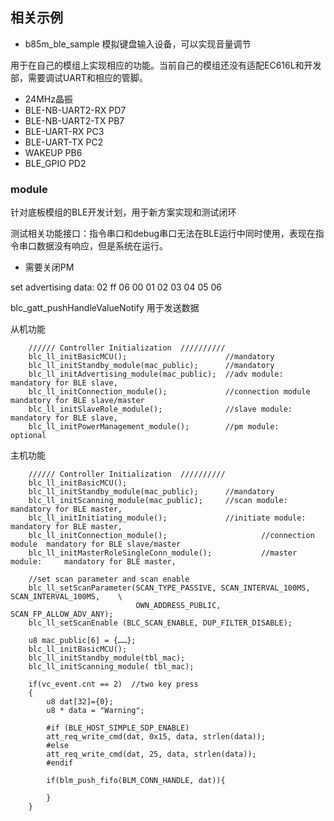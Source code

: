 ## 相关示例

* b85m_ble_sample 模拟键盘输入设备，可以实现音量调节

用于在自己的模组上实现相应的功能。当前自己的模组还没有适配EC616L和开发部，需要调试UART和相应的管脚。

* 24MHz晶振
* BLE-NB-UART2-RX PD7
* BLE-NB-UART2-TX PB7
* BLE-UART-RX PC3
* BLE-UART-TX PC2
* WAKEUP PB6
* BLE_GPIO PD2

### module

针对底板模组的BLE开发计划，用于新方案实现和测试闭环

测试相关功能接口：指令串口和debug串口无法在BLE运行中同时使用，表现在指令串口数据没有响应，但是系统在运行。

* 需要关闭PM

set advertising data: 02 ff 06 00 01 02 03 04 05 06

blc_gatt_pushHandleValueNotify 用于发送数据


从机功能
```
	////// Controller Initialization  //////////
	blc_ll_initBasicMCU();                      //mandatory
	blc_ll_initStandby_module(mac_public);	    //mandatory
	blc_ll_initAdvertising_module(mac_public); 	//adv module: 		 mandatory for BLE slave,
	blc_ll_initConnection_module();				//connection module  mandatory for BLE slave/master
	blc_ll_initSlaveRole_module();				//slave module: 	 mandatory for BLE slave,
	blc_ll_initPowerManagement_module();        //pm module:      	 optional

```

主机功能
```
	////// Controller Initialization  //////////
	blc_ll_initBasicMCU();
	blc_ll_initStandby_module(mac_public);	    //mandatory
	blc_ll_initScanning_module(mac_public); 	//scan module: 		 mandatory for BLE master,
	blc_ll_initInitiating_module();			    //initiate module: 	 mandatory for BLE master,
	blc_ll_initConnection_module();						//connection module  mandatory for BLE slave/master
	blc_ll_initMasterRoleSingleConn_module();			//master module: 	 mandatory for BLE master,

```

```
	//set scan parameter and scan enable
	blc_ll_setScanParameter(SCAN_TYPE_PASSIVE, SCAN_INTERVAL_100MS, SCAN_INTERVAL_100MS,	\
							OWN_ADDRESS_PUBLIC, SCAN_FP_ALLOW_ADV_ANY);
	blc_ll_setScanEnable (BLC_SCAN_ENABLE, DUP_FILTER_DISABLE);
```

```
    u8 mac_public[6] = {……};
    blc_ll_initBasicMCU();
    blc_ll_initStandby_module(tbl_mac);
    blc_ll_initScanning_module( tbl_mac);
```


```
    if(vc_event.cnt == 2)  //two key press
    {
        u8 dat[32]={0};
        u8 * data = "Warning";

        #if (BLE_HOST_SIMPLE_SDP_ENABLE)
        att_req_write_cmd(dat, 0x15, data, strlen(data));
        #else
        att_req_write_cmd(dat, 25, data, strlen(data));
        #endif
        
        if(blm_push_fifo(BLM_CONN_HANDLE, dat)){
        
        }
    }
        
```